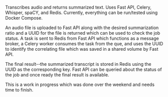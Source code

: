 Transcribes audio and returns summarized text.
Uses Fast API, Celery, Whisper, spaCY, and Redis.
Currently, everything can be run/tested using Docker Compose.

An audio file is uploaded to Fast API along with the desired summarization ratio and
a UUID for the file is returned which can be used to check the job status.
A task is sent to Redis from Fast API which functions as a message broker, a Celery worker
consumes the task from the que, and uses the UUID to identify the correlating file which was
saved in a shared volume by Fast API.

The final result--the summarized transcript is stored in Redis using the UUID as the 
corresponding key. Fast API can be queried about the status of the job and once ready
the final result is available.

This is a work in progress which was done over the weekend and needs time to finish.

